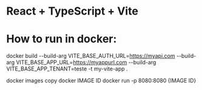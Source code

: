 # React + TypeScript + Vite

# How to run in docker:

docker build --build-arg VITE_BASE_AUTH_URL=https://myapi.com --build-arg VITE_BASE_APP_URL=https://myappurl.com --build-arg VITE_BASE_APP_TENANT=teste -t my-vite-app .

docker images
copy docker IMAGE ID
docker run -p 8080:8080 {IMAGE ID}
